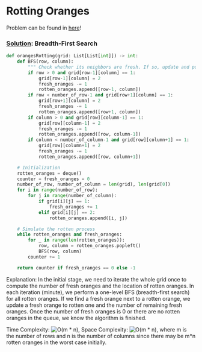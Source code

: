 # Rotting Oranges

Problem can be found in [here](https://leetcode.com/problems/rotting-oranges)!

### [Solution](/Graph/994-RottingOranges/solution.py): Breadth-First Search

```python
def orangesRotting(grid: List[List[int]]) -> int:
    def BFS(row, column):
        """ Check whether its neighbors are fresh. If so, update and push into queue. """
        if row > 0 and grid[row-1][column] == 1:
            grid[row-1][column] = 2
            fresh_oranges -= 1
            rotten_oranges.append([row-1, column])
        if row < number_of_row-1 and grid[row+1][column] == 1:
            grid[row+1][column] = 2
            fresh_oranges -= 1
            rotten_oranges.append([row+1, column])
        if column > 0 and grid[row][column-1] == 1:
            grid[row][column-1] = 2
            fresh_oranges -= 1
            rotten_oranges.append([row, column-1])
        if column < number_of_column-1 and grid[row][column+1] == 1:
            grid[row][column+1] = 2
            fresh_oranges -= 1
            rotten_oranges.append([row, column+1])

    # Initialization
    rotten_oranges = deque()
    counter = fresh_oranges = 0
    number_of_row, number_of_column = len(grid), len(grid[0])
    for i in range(number_of_row):
        for j in range(number_of_column):
            if grid[i][j] == 1:
                fresh_oranges += 1
            elif grid[i][j] == 2:
                rotten_oranges.append([i, j])

    # Simulate the rotten process
    while rotten_oranges and fresh_oranges:
        for _ in range(len(rotten_oranges)):
            row, column = rotten_oranges.popleft()
            BFS(row, column)
        counter += 1

    return counter if fresh_oranges == 0 else -1
```

Explanation: In the initial stage, we need to iterate the whole grid once to compute the number of fresh oranges and the location of rotten oranges. In each iteration (minute), we perform a one-level BFS (breadth-first search) for all rotten oranges. If we find a fresh orange next to a rotten orange, we update a fresh orange to rotten one and the number of remaining fresh oranges. Once the number of fresh oranges is 0 or there are no rotten oranges in the queue, we know the algorithm is finished.

Time Complexity: ![O(m * n)](<https://latex.codecogs.com/svg.image?\inline&space;O(m\cdot&space;n)>), Space Complexity: ![O(m * n)](<https://latex.codecogs.com/svg.image?\inline&space;O(m\cdot&space;n)>), where m is the number of rows and n is the number of columns since there may be m*n rotten oranges in the worst case initially.
